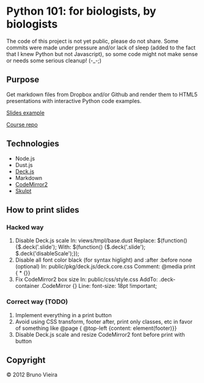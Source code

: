 Python 101: for biologists, by biologists
=========================================
The code of this project is not yet public, please do not share.
Some commits were made under pressure and/or lack of sleep (added to the fact that I knew Python but not Javascript), so some code might not make sense or needs some serious cleanup! (-_-;)

Purpose
-------
Get markdown files from Dropbox and/or Github and render them to HTML5 presentations with interactive Python code examples.

[Slides example](http://bmpvieira.com/py101)

[Course repo](https://github.com/bmpvieira/python101)

Technologies
------------
* Node.js
* Dust.js
* [Deck.js](http://imakewebthings.com/deck.js/)
* Markdown
* [CodeMirror2](http://codemirror.net/)
* [Skulpt](skulpt.org)

How to print slides
-------------------
### Hacked way
1. Disable Deck.js scale
  In: views/tmpl/base.dust
  Replace: $(function() {$.deck('.slide');
  With: $(function() {$.deck('.slide'); $.deck('disableScale');});
2. Disable all font color black (for syntax higlight) and :after :before none (optional)
  In: public/pkg/deck.js/deck.core.css
  Comment: @media print { * {}}
3. Fix CodeMirror2 box size
  In: public/css/style.css
  AddTo: .deck-container .CodeMirror {}
  Line: font-size: 18pt !important;

### Correct way (TODO)
1. Implement everything in a print button
2. Avoid using CSS transform, footer after, print only classes, etc 
in favor of something like @page { @top-left {content: element(footer)}}
3. Disable Deck.js scale and resize CodeMirror2 font before print with button

Copyright
---------
© 2012 Bruno Vieira